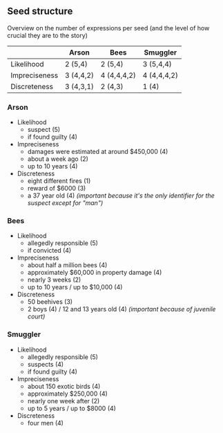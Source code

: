 ## Seed structure

Overview on the number of expressions per seed (and the level of how crucial they are to the story)

|               | Arson     | Bees        | Smuggler      |
|---------------|-----------|-------------|---------------|
| Likelihood    | 2 (5,4)   | 2 (5,4)     | 3 (5,4,4)     |
| Impreciseness | 3 (4,4,2) | 4 (4,4,4,2) | 4 (4,4,4,2)   |
| Discreteness  | 3 (4,3,1) | 2 (4,3)     | 1 (4)         |


### Arson
- Likelihood
	- suspect (5) 
	- if found guilty (4)
- Impreciseness
	- damages were estimated at around $450,000 (4)
	- about a week ago (2)
	- up to 10 years (4)
- Discreteness
	- eight different fires (1)
	- reward of $6000 (3)
	- a 37 year old (4) *(important because it's the only identifier for the suspect except for "man")*

### Bees
- Likelihood
	- allegedly responsible (5)
	- if convicted (4)
- Impreciseness
	- about half a million bees (4)
	- approximately $60,000 in property damage (4)
	- nearly 3 weeks (2)
	- up to 10 years / up to $10,000 (4)
- Discreteness
	- 50 beehives (3)
	- 2 boys (4) / 12 and 13 years old (4) *(important because of juvenile court)*

### Smuggler
- Likelihood
	- allegedly responsible (5)
	- suspects (4)
	- if found guilty (4)
- Impreciseness
	- about 150 exotic birds (4)
	- approximately $250,000 (4)
	- nearly one week after (2)
	- up to 5 years / up to $8000 (4)
- Discreteness
	- four men (4)